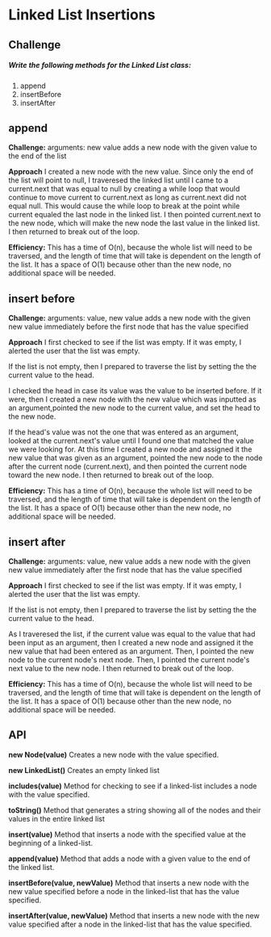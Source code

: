 # Linked List Insertions
<!-- Short summary or background information -->

## Challenge

##### Write the following methods for the Linked List class:

1. append
2. insertBefore
3. insertAfter

## append

**Challenge:**
arguments: new value
adds a new node with the given value to the end of the list

**Approach**
I created a new node with the new value. Since only the end of the list will point to null, I traveresed the linked list until I came to a current.next that was equal to null by creating a while loop that would continue to move current to current.next as long as current.next did not equal null. This would cause the while loop to break at the point while current equaled the last node in the linked list. I then pointed current.next to the new node, which will make the new node the last value in the linked list. I then returned to break out of the loop.

**Efficiency:**
This has a time of O(n), because the whole list will need to be traversed, and the length of time that will take is dependent on the length of the list. It has a space of O(1) because other than the new node, no additional space will be needed.

## insert before

**Challenge:**
arguments: value, new value
adds a new node with the given new value immediately before the first node that has the value specified

**Approach**
I first checked to see if the list was empty. If it was empty, I alerted the user that the list was empty.

If the list is not empty, then I prepared to traverse the list by setting the the current value to the head.

I checked the head in case its value was the value to be inserted before. If it were, then I created a new node with the new value which was inputted as an argument,pointed the new node to the current value, and set the head to the new node.

If the head's value was not the one that was entered as an argument, looked at the current.next's value until I found one that matched the value we were looking for. At this time I created a new node and assigned it the new value that was given as an argument, pointed the new node to the node after the current node (current.next), and then pointed the current node toward the new node. I then returned to break out of the loop.

**Efficiency:**
This has a time of O(n), because the whole list will need to be traversed, and the length of time that will take is dependent on the length of the list. It has a space of O(1) because other than the new node, no additional space will be needed.

## insert after

**Challenge:**
arguments: value, new value
adds a new node with the given new value immediately after the first node that has the value specified

**Approach**
I first checked to see if the list was empty. If it was empty, I alerted the user that the list was empty.

If the list is not empty, then I prepared to traverse the list by setting the the current value to the head.

As I traveresed the list, if the current value was equal to the value that had been input as an argument, then I created a new node and assigned it the new value that had been entered as an argument. Then, I pointed the new node to the current node's next node. Then, I pointed the current node's next value to the new node. I then returned to break out of the loop.

**Efficiency:**
This has a time of O(n), because the whole list will need to be traversed, and the length of time that will take is dependent on the length of the list. It has a space of O(1) because other than the new node, no additional space will be needed.


## API
<!-- Description of each method publicly available to your Linked List -->
**new Node(value)**
Creates a new node with the value specified.

**new LinkedList()**
Creates an empty linked list

**includes(value)**
Method for checking to see if a linked-list includes a node with the value specified.

**toString()**
Method that generates a string showing all of the nodes and their values in the entire linked list

**insert(value)**
Method that inserts a node with the specified value at the beginning of a linked-list.

**append(value)**
Method that adds a node with a given value to the end of the linked list.

**insertBefore(value, newValue)**
Method that inserts a new node with the new value specified before a node in the linked-list that has the value specified.

**insertAfter(value, newValue)**
Method that inserts a new node with the new value specified after a node in the linked-list that has the value specified.
